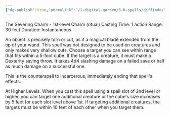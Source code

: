 ```yaml
---
{"dg-publish":true,"permalink":"/1-digital-garden/3-0-spells/diffindo/"}
---
```


The Severing Charm - 1st-level Charm (ritual)
Casting Time: 1 action
Range: 30 feet
Duration: Instantaneous

An object is precisely torn or cut, as if a magical blade extended from the tip of your wand. This spell was not designed to be used on creatures and only makes very shallow cuts. Choose a target you can see within range that fits within a 5-foot cube. If the target is a creature, it must make a Dexterity saving throw. It takes 4d4 slashing damage on a failed save or half as much damage on a successful one.

This is the counterspell to incarcerous, immediately ending that spell's effects.

At Higher Levels. When you cast this spell using a spell slot of 2nd level or higher, you can target one additional creature or the cube's size increases by 5 feet for each slot level above 1st. If targeting additional creatures, the targets must be within 10 feet of each other when you target them.